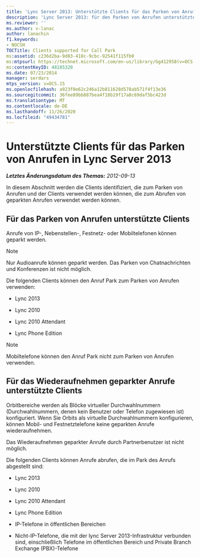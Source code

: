 ```yaml
---
title: 'Lync Server 2013: Unterstützte Clients für das Parken von Anrufen'
description: 'Lync Server 2013: für den Parken von Anrufen unterstützte Clients.'
ms.reviewer: ''
ms.author: v-lanac
author: lanachin
f1.keywords:
- NOCSH
TOCTitle: Clients supported for Call Park
ms:assetid: c236d2ba-9d83-418c-9cbc-92541f115fb0
ms:mtpsurl: https://technet.microsoft.com/en-us/library/Gg412958(v=OCS.15)
ms:contentKeyID: 48185320
ms.date: 07/23/2014
manager: serdars
mtps_version: v=OCS.15
ms.openlocfilehash: a923f0e62c246a12b811628d578ab571f4f13e36
ms.sourcegitcommit: 36fee89bb887bea4f18b19f17a8c69daf5bc423d
ms.translationtype: MT
ms.contentlocale: de-DE
ms.lasthandoff: 11/26/2020
ms.locfileid: "49434781"
---
```

# <a name="clients-supported-for-call-park-in-lync-server-2013"></a>Unterstützte Clients für das Parken von Anrufen in Lync Server 2013

<div data-xmlns="http://www.w3.org/1999/xhtml">

<div class="topic" data-xmlns="http://www.w3.org/1999/xhtml" data-msxsl="urn:schemas-microsoft-com:xslt" data-cs="https://msdn.microsoft.com/">

<div data-asp="https://msdn2.microsoft.com/asp">



</div>

<div id="mainSection">

<div id="mainBody">

<span> </span>

_**Letztes Änderungsdatum des Themas:** 2012-09-13_

In diesem Abschnitt werden die Clients identifiziert, die zum Parken von Anrufen und der Clients verwendet werden können, die zum Abrufen von geparkten Anrufen verwendet werden können.

<div>

## <a name="clients-supported-for-parking-calls"></a>Für das Parken von Anrufen unterstützte Clients

Anrufe von IP-, Nebenstellen-, Festnetz- oder Mobiltelefonen können geparkt werden.

<div>


> [!NOTE]  
> Nur Audioanrufe können geparkt werden. Das Parken von Chatnachrichten und Konferenzen ist nicht möglich.



</div>

Die folgenden Clients können den Anruf Park zum Parken von Anrufen verwenden:

  - Lync 2013

  - Lync 2010

  - Lync 2010 Attendant

  - Lync Phone Edition

<div>


> [!NOTE]  
> Mobiltelefone können den Anruf Park nicht zum Parken von Anrufen verwenden.



</div>

</div>

<div>

## <a name="clients-supported-for-retrieving-calls"></a>Für das Wiederaufnehmen geparkter Anrufe unterstützte Clients

Orbitbereiche werden als Blöcke virtueller Durchwahlnummern (Durchwahlnummern, denen kein Benutzer oder Telefon zugewiesen ist) konfiguriert. Wenn Sie Orbits als virtuelle Durchwahlnummern konfigurieren, können Mobil- und Festnetztelefone keine geparkten Anrufe wiederaufnehmen.

Das Wiederaufnehmen geparkter Anrufe durch Partnerbenutzer ist nicht möglich.

Die folgenden Clients können Anrufe abrufen, die im Park des Anrufs abgestellt sind:

  - Lync 2013

  - Lync 2010

  - Lync 2010 Attendant

  - Lync Phone Edition

  - IP-Telefone in öffentlichen Bereichen

  - Nicht-IP-Telefone, die mit der lync Server 2013-Infrastruktur verbunden sind, einschließlich Telefone im öffentlichen Bereich und Private Branch Exchange (PBX)-Telefone

</div>

</div>

<span> </span>

</div>

</div>

</div>

